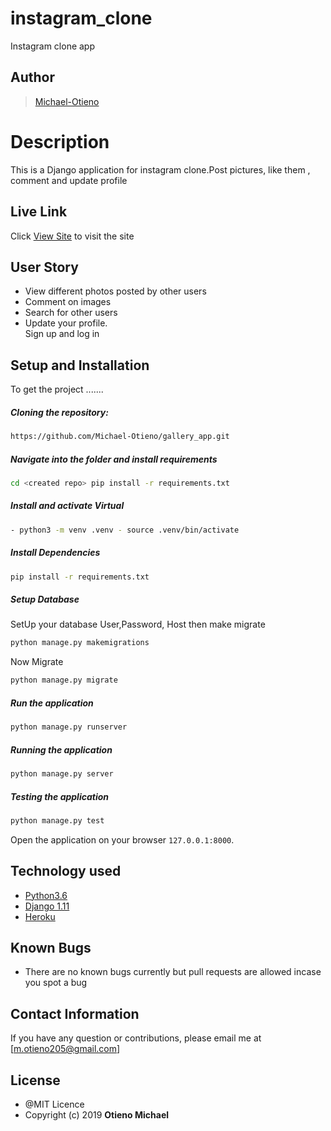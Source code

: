 # instagram_clone
Instagram clone app

## Author   
>[Michael-Otieno](https://github.com/Michael-Otieno)  
  
# Description  
This is a Django application for instagram clone.Post pictures, like them , comment and update profile
  
##  Live Link  
 Click [View Site](https://hinstagram.herokuapp.com/)  to visit the site

## User Story  
* View different photos posted by other users
* Comment on images  
* Search for other users   
* Update your profile.  
  Sign up and log in

  
  
## Setup and Installation  
To get the project .......  
  
##### Cloning the repository:  
 ```bash 
 https://github.com/Michael-Otieno/gallery_app.git
```
##### Navigate into the folder and install requirements  
 ```bash 
cd <created repo> pip install -r requirements.txt 
```
##### Install and activate Virtual  
 ```bash 
- python3 -m venv .venv - source .venv/bin/activate  
```  
##### Install Dependencies  
 ```bash 
 pip install -r requirements.txt 
```  
 ##### Setup Database  
  SetUp your database User,Password, Host then make migrate  
 ```bash 
python manage.py makemigrations  
 ``` 
 Now Migrate  
 ```bash 
 python manage.py migrate 
```
##### Run the application  
 ```bash 
 python manage.py runserver 
``` 
##### Running the application  
 ```bash 
 python manage.py server 
```
##### Testing the application  
 ```bash 
 python manage.py test 
```
Open the application on your browser `127.0.0.1:8000`.  
  
  
## Technology used  
  
* [Python3.6](https://www.python.org/)  
* [Django 1.11](https://docs.djangoproject.com/en/2.2/)  
* [Heroku](https://heroku.com)  
  
  
## Known Bugs  
* There are no known bugs currently but pull requests are allowed incase you spot a bug  
  
## Contact Information   
If you have any question or contributions, please email me at [m.otieno205@gmail.com]  
  
## License 
* @MIT Licence
* Copyright (c) 2019 **Otieno Michael**
